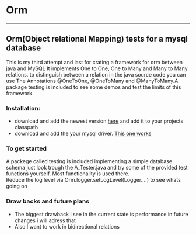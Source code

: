 <h1>Orm</h1>
<hr>
<h2>Orm(Object relational Mapping) tests for a mysql database</h2>
<p>
This is my third attempt and last for crating a framework for orm between java and MySQL It implements One to One, One to Many and Many to Many relations. to distinguish between a relation in the java source code you can use The Annotations @OneToOne, @OneToMany and @ManyToMany.A package testing is included to see some demos and test the limits of this framework
</p>
<p><h3>Installation:</h3></p>
<p>
<ul>
  <li>download and add the newest version <a href="https://github.com/TimoLehnertz/orm/raw/main/orm-beta-1.3.jar">here</a> and add it to your projects classpath</li>
  <li>download and add the your mysql driver. <a href="https://dev.mysql.com/downloads/connector/j/">This one works</a></li>
</ul>
</p>

<h3>To get started</h3>
<p>
A packege called testing is included implementing a simple database schema
just look trough the A_Tester.java and try some of the provided test functions yourself.
Most functionality is used there.<br>
Reduce the log level via Orm.logger.setLogLevel(Logger....) to see whats going on
</p>

<h3>Draw backs and future plans</h3>
<ul>
  <li>The biggest drawback I see in the current state is performance in future changes i will adress that</li>
  <li>Also I want to work in bidirectional relations</li>
</ul>
